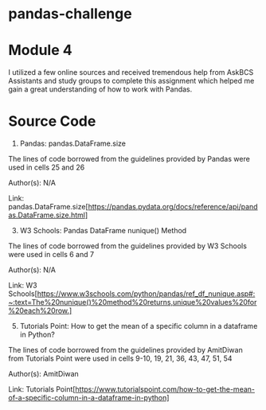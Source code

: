 # pandas-challenge

# Module 4

I utilized a few online sources and received tremendous help from AskBCS Assistants and study groups to complete this assignment which helped me gain a great understanding of how to work with Pandas.

# Source Code
1. Pandas: pandas.DataFrame.size
   
The lines of code borrowed from the guidelines provided by Pandas were used in cells 25 and 26

Author(s): N/A

Link: pandas.DataFrame.size[https://pandas.pydata.org/docs/reference/api/pandas.DataFrame.size.html]

3. W3 Schools: Pandas DataFrame nunique() Method
   
The lines of code borrowed from the guidelines provided by W3 Schools were used in cells 6 and 7

Author(s): N/A

Link: W3 Schools[https://www.w3schools.com/python/pandas/ref_df_nunique.asp#:~:text=The%20nunique()%20method%20returns,unique%20values%20for%20each%20row.]

5. Tutorials Point: How to get the mean of a specific column in a dataframe in Python?
   
The lines of code borrowed from the guidelines provided by AmitDiwan from Tutorials Point were used in cells 9-10, 19, 21, 36, 43, 47, 51, 54

Author(s): AmitDiwan

Link: Tutorials Point[https://www.tutorialspoint.com/how-to-get-the-mean-of-a-specific-column-in-a-dataframe-in-python]
